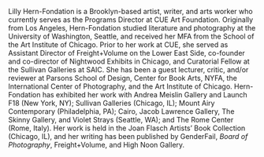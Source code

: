 Lilly Hern-Fondation is a Brooklyn-based artist, writer, and arts worker who
currently serves as the Programs Director at CUE Art Foundation. Originally
from Los Angeles, Hern-Fondation studied literature and photography at the
University of Washington, Seattle, and received her MFA from the School of the
Art Institute of Chicago. Prior to her work at CUE, she served as Assistant
Director of Freight+Volume on the Lower East Side, co-founder and co-director
of Nightwood Exhibits in Chicago, and Curatorial Fellow at the Sullivan
Galleries at SAIC. She has been a guest lecturer, critic, and/or reviewer at
Parsons School of Design, Center for Book Arts, NYFA, the International Center
of Photography, and the Art Institute of Chicago. Hern-Fondation has exhibited
her work with Andrea Meislin Gallery and Launch F18 (New York, NY); Sullivan
Galleries (Chicago, IL); Mount Airy Contemporary (Philadelphia, PA); Cairo,
Jacob Lawrence Gallery, The Skinny Gallery, and Violet Strays (Seattle, WA);
and The Rome Center (Rome, Italy). Her work is held in the Joan Flasch
Artists’ Book Collection (Chicago, IL), and her writing has been published by
GenderFail, _Board of Photography_, Freight+Volume, and High Noon
Gallery. 
